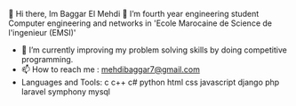 👋 Hi there, Im Baggar El Mehdi
  👀 I’m fourth year engineering student Computer engineering and networks in 'Ecole Marocaine de Science de l'ingenieur (EMSI)'
- 🌱 I’m currently improving my problem solving skills by doing competitive programming.
- 📫 How to reach me : mehdibaggar7@gmail.com
- Languages and Tools:
c c++ c# python html css javascript django php laravel symphony mysql
<!---
MehdiBaggar/MehdiBaggar is a ✨ special ✨ repository because its `README.md` (this file) appears on your GitHub profile.
You can click the Preview link to take a look at your changes.
--->
